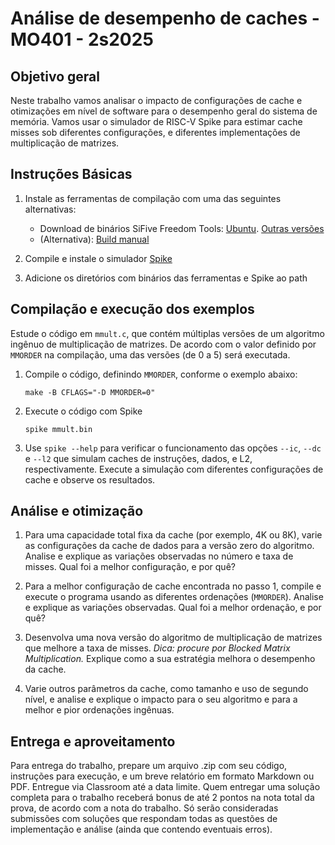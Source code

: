 # Análise de desempenho de caches - MO401 - 2s2025

## Objetivo geral

Neste trabalho vamos analisar o impacto de configurações de cache e otimizações em nível de software para o desempenho geral do sistema de memória. Vamos usar o simulador de RISC-V Spike para estimar cache misses sob diferentes configurações, e diferentes implementações de multiplicação de matrizes.

## Instruções Básicas


1. Instale as ferramentas de compilação com uma das seguintes alternativas:
   - Download de binários SiFive Freedom Tools: [Ubuntu](https://static.dev.sifive.com/dev-tools/freedom-tools/v2020.12/riscv64-unknown-elf-toolchain-10.2.0-2020.12.8-x86_64-linux-ubuntu14.tar.gz). [Outras versões](https://github.com/sifive/freedom-tools/releases/tag/v2020.12.0)
   - (Alternativa): [Build manual](https://github.com/riscv-collab/riscv-gnu-toolchain)

2. Compile e instale o simulador [Spike](https://github.com/riscv-software-src/riscv-isa-sim)

3. Adicione os diretórios com binários das ferramentas e Spike ao path

## Compilação e execução dos exemplos

Estude o código em `mmult.c`, que contém múltiplas versões de um algoritmo ingênuo de multiplicação de matrizes. De acordo com o valor definido por `MMORDER` na compilação, uma das versões (de 0 a 5) será executada.

1. Compile o código, definindo `MMORDER`, conforme o exemplo abaixo:

   `make -B CFLAGS="-D MMORDER=0"`

2. Execute o código com Spike

   `spike mmult.bin`

3. Use `spike --help` para verificar o funcionamento das opções ``--ic``,  ``--dc`` e  ``--l2`` que simulam caches de instruções, dados, e L2, respectivamente. Execute a simulação com diferentes configurações de cache e observe os resultados.


## Análise e otimização

1. Para uma capacidade total fixa da cache (por exemplo, 4K ou 8K), varie as configurações da cache de dados para a versão zero do algoritmo. Analise e explique as variações observadas no número e taxa de misses. Qual foi a melhor configuração, e por quê? 

2. Para a melhor configuração de cache encontrada no passo 1, compile e execute o programa usando as diferentes ordenações (`MMORDER`). Analise e explique as variações observadas. Qual foi a melhor ordenação, e por quê? 

3. Desenvolva uma nova versão do algoritmo de multiplicação de matrizes que melhore a taxa de misses. _Dica: procure por Blocked Matrix Multiplication._ Explique como a sua estratégia melhora o desempenho da cache.

4. Varie outros parâmetros da cache, como tamanho e uso de segundo nível, e analise e explique o impacto para o seu algoritmo e para a melhor e pior ordenações ingênuas. 


## Entrega e aproveitamento

Para entrega do trabalho, prepare um arquivo .zip com seu código, instruções para execução, e um breve relatório em formato Markdown ou PDF. Entregue via Classroom até a data limite. Quem entregar uma solução completa para o trabalho receberá bonus de até 2 pontos na nota total da prova, de acordo com a nota do trabalho. Só serão consideradas submissões com soluções que respondam todas as questões de implementação e análise (ainda que contendo eventuais erros).

